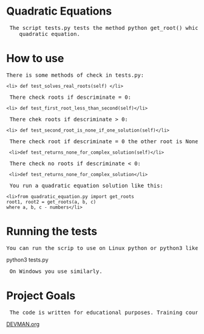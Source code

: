 <h1> Quadratic Equations  </h1>

<pre> The script tests.py tests the method python get_root() which solves 
    quadratic equation.</pre>

<h1> How to use</h1>

<pre>There is some methods of check in tests.py:</pre>
    <li> def test_solves_real_roots(self) </li>
<pre> There check roots if descriminate = 0: </pre> 
    <li> def test_first_root_less_than_second(self)</li>
<pre> There chek roots if descriminate > 0: </pre>
    <li> def test_second_root_is_none_if_one_solution(self)</li>
<pre> There check root if descriminate = 0 the other root is None: </pre>
     <li>def test_returns_none_for_complex_solution(self)</li>
<pre> There check no roots if descriminate < 0: </pre>
     <li>def test_returns_none_for_complex_solution</li>


<pre> You run a quadratic equation solution like this:</pre>
    <li>from quadratic_equation.py import get_roots
    root1, root2 = get_roots(a, b, c)
    where a, b, c - numbers</li>

<h1> Running the tests </h1> 

<pre>You can run the scrip to use on Linux python or python3 like this:</pre>
<div> python3 tests.py </div> 
<pre> On Windows you use similarly.</pre>



<h1> Project Goals</h1>

<pre> The code is written for educational purposes. Training course for web-developers</pre><a href='#'>DEVMAN.org</a>